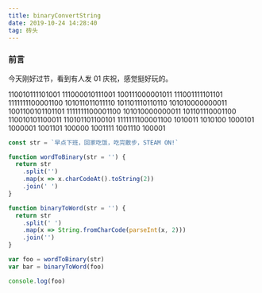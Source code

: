 ```yaml
---
title: binaryConvertString
date: 2019-10-24 14:28:40
tag: 砖头
---
```


### 前言

今天刚好过节，看到有人发 01 庆祝，感觉挺好玩的。

110010111101001 111000010111001 100111000001011 111001111101101 1111111100001100 101011011011110 101101110110110 101010000000011 1001100101101101 1111111100001100 101010000000011 101101110001100 110010101100011 110101101100101 1111111100001100 1010011 1010100 1000101 1000001 1001101 100000 1001111 1001110 100001

```js
const str = `早点下班，回家吃饭，吃完散步，STEAM ON!`

function wordToBinary(str = '') {
  return str
    .split('')
    .map(x => x.charCodeAt().toString(2))
    .join(' ')
}

function binaryToWord(str = '') {
  return str
    .split(' ')
    .map(x => String.fromCharCode(parseInt(x, 2)))
    .join('')
}

var foo = wordToBinary(str)
var bar = binaryToWord(foo)

console.log(foo)
```
